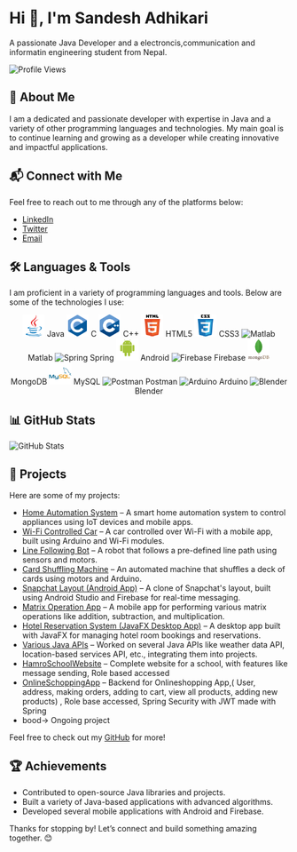 # Hi 👋, I'm Sandesh Adhikari

A passionate Java Developer and a electroncis,communication and informatin engineering student  from Nepal.

![Profile Views](https://komarev.com/ghpvc/?username=sandesh12adk&label=Profile%20views&color=0e75b6&style=flat)

## 🌱 About Me
I am a dedicated and passionate  developer with expertise in Java and a variety of other programming languages and technologies. My main goal is to continue learning and growing as a developer while creating innovative and impactful applications.

## 📬 Connect with Me
Feel free to reach out to me through any of the platforms below:

- [LinkedIn](#)
- [Twitter](#)
- [Email](#sandesh12adk@gmail.com)

## 🛠️ Languages & Tools
I am proficient in a variety of programming languages and tools. Below are some of the technologies I use:

<p align="center">
  <img src="https://raw.githubusercontent.com/devicons/devicon/master/icons/java/java-original.svg" alt="Java" width="40" height="40"/> Java
  <img src="https://raw.githubusercontent.com/devicons/devicon/master/icons/c/c-original.svg" alt="C" width="40" height="40"/> C
  <img src="https://raw.githubusercontent.com/devicons/devicon/master/icons/cplusplus/cplusplus-original.svg" alt="C++" width="40" height="40"/> C++
  <img src="https://raw.githubusercontent.com/devicons/devicon/master/icons/html5/html5-original-wordmark.svg" alt="HTML5" width="40" height="40"/> HTML5
  <img src="https://raw.githubusercontent.com/devicons/devicon/master/icons/css3/css3-original-wordmark.svg" alt="CSS3" width="40" height="40"/> CSS3
  <img src="https://upload.wikimedia.org/wikipedia/commons/2/21/Matlab_Logo.png" alt="Matlab" width="40" height="40"/> Matlab
  <img src="https://www.vectorlogo.zone/logos/springio/springio-icon.svg" alt="Spring" width="40" height="40"/> Spring
  <img src="https://raw.githubusercontent.com/devicons/devicon/master/icons/android/android-original-wordmark.svg" alt="Android" width="40" height="40"/> Android
  <img src="https://www.vectorlogo.zone/logos/firebase/firebase-icon.svg" alt="Firebase" width="40" height="40"/> Firebase
  <img src="https://raw.githubusercontent.com/devicons/devicon/master/icons/mongodb/mongodb-original-wordmark.svg" alt="MongoDB" width="40" height="40"/> MongoDB
  <img src="https://raw.githubusercontent.com/devicons/devicon/master/icons/mysql/mysql-original-wordmark.svg" alt="MySQL" width="40" height="40"/> MySQL
  <img src="https://www.vectorlogo.zone/logos/getpostman/getpostman-icon.svg" alt="Postman" width="40" height="40"/> Postman
  <img src="https://cdn.worldvectorlogo.com/logos/arduino-1.svg" alt="Arduino" width="40" height="40"/> Arduino
  <img src="https://download.blender.org/branding/community/blender_community_badge_white.svg" alt="Blender" width="40" height="40"/> Blender
</p>

## 📊 GitHub Stats
![GitHub Stats](https://github-readme-stats.vercel.app/api/top-langs?username=sandesh12adk&show_icons=true&locale=en&layout=compact)

## 💼 Projects
Here are some of my projects:

- [Home Automation System](#) – A smart home automation system to control appliances using IoT devices and mobile apps.
- [Wi-Fi Controlled Car](#) – A car controlled over Wi-Fi with a mobile app, built using Arduino and Wi-Fi modules.
- [Line Following Bot](#) – A robot that follows a pre-defined line path using sensors and motors.
- [Card Shuffling Machine](#) – An automated machine that shuffles a deck of cards using motors and Arduino.
- [Snapchat Layout (Android App)](#) – A clone of Snapchat's layout, built using Android Studio and Firebase for real-time messaging.
- [Matrix Operation App](#) – A mobile app for performing various matrix operations like addition, subtraction, and multiplication.
- [Hotel Reservation System (JavaFX Desktop App)](#) – A desktop app built with JavaFX for managing hotel room bookings and reservations.
- [Various Java APIs](#) – Worked on several Java APIs like weather data API, location-based services API, etc., integrating them into projects.
- [HamroSchoolWebsite](#) – Complete website for a school, with features like message sending, Role based accessed
- [OnlineSchoppingApp](#) – Backend for Onlineshopping App,( User, address, making orders, adding to cart, view all products, adding new products) , Role base accessed, Spring Security with JWT made with Spring
- bood-> Ongoing project

Feel free to check out my [GitHub](https://github.com/sandesh12adk) for more!

## 🏆 Achievements
- Contributed to open-source Java libraries and projects.
- Built a variety of Java-based applications with advanced algorithms.
- Developed several mobile applications with Android and Firebase.

Thanks for stopping by! Let’s connect and build something amazing together. 😊
